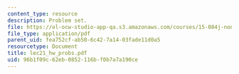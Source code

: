 ```yaml
---
content_type: resource
description: Problem set.
file: https://ol-ocw-studio-app-qa.s3.amazonaws.com/courses/15-084j-nonlinear-programming-spring-2004/96b1f09c62eb0852116bf0b7a7a190ce_lec21_hw_probs.pdf
file_type: application/pdf
parent_uid: fea752cf-ab50-6c42-7a14-03fade11d0a5
resourcetype: Document
title: lec21_hw_probs.pdf
uid: 96b1f09c-62eb-0852-116b-f0b7a7a190ce
---
```

